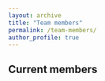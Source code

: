 ```yaml
---
layout: archive
title: "Team members"
permalink: /team-members/
author_profile: true
---
```


Current members
------

